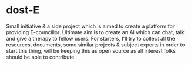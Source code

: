 # dost-E
Small initiative &amp; a side project which is aimed to create a platform for providing E-councillor. Ultimate aim is to create an AI which can chat, talk and give a therapy to fellow users. For starters, I'll try to collect all the resources, documents, some similar projects &amp; subject experts in order to start this thing, will be keeping this as open source as all interest folks should be able to contribute.
